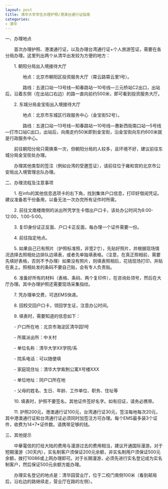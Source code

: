 ```yaml
---
layout: post
title: 清华大学学生办理护照/港澳台通行证指南
categories:
- 清华
---
```

一、办理地点

　　首次办理护照、港澳通行证，以及办理台湾通行证+个人旅游签证，需要在各分局办理。这里列出两个从清华出发较为方便的地方：

　　1. 朝阳分局出入境接待大厅

　　　　地点：北京市朝阳区投资服务大厅（霄云路霄云里1号）。

　　　　路线：五道口站—13号线—知春路站—10号线—三元桥站C2出口，出站后，沿着东侧（在出站口右边）的路一直向前约500米，即可看到投资服务大厅。

　　2. 东城分局金宝街出入境接待大厅

　　　　地点：北京市东城区行政服务中心（金宝街52号）。

　　　　路线：五道口站—13号线—知春路站—10号线—惠新西街南口站—5号线—灯市口站C出口，出站后，向南走约50米即到金宝街，沿金宝街向东约600米就是行政服务中心。

　　前往朝阳分局只需换乘一次，但朝阳分局的人较多，且环境不好，建议前往东城分局金宝街处办理。

　　办理其他类型的签注（例如台湾的受邀签证），请前往位于雍和宫的北京市公安局出入境管理总队办理。

二、办理流程及注意事项

　　1. 在info的其他信息选项卡的右下角，找到集体户口信息，打印好借阅凭证。建议准备若干份备用，以备无法一次办完所有证件时所需。

　　2. 前往文南楼南侧的派出所凭学生卡借出户口卡，该处办公时间为8:00-12:00，1:00-5:00。

　　3. 复印身份证正反面、户口卡正反面，每办理一个证件需要一份。

　　4. 前往指定地点。

　　5. 如果自己已有照片（护照标准照，非宽2寸），先贴好照片，并根据现场情况选择去照相处边排队边填表，或者先单独填表格。（注意，在真正照相前，需要先填好表格，否则不予办理）如果没有照片，则填表照相后，花钱现场打印，并贴在表上。照相处发的条码不要自己贴，会有专人负责贴。

　　6. 准备好所有的材料（表格、条码、两个复印件），在咨询处领号，然后在大厅办理。其中办理护照还需要现场采集指纹。

　　7. 凭办理单交费，可选EMS快递。

　　8. 回校交回户口卡，领回学生证，注意办公时间。

　　9. 填表时，需要知道的信息如下：

　　- 户口所在地：北京市海淀区清华园1号

　　- 所属派出所：中关村

　　- 单位名称：清华大学XX学院/系

　　- 院系电话：可以随便填

　　- 家庭现住址：清华大学紫荆公寓X号楼XXX

　　- 单位地址：同户口所在地

　　- 父母的姓名、生日、年龄、工作单位、职务、住址等

　　10. 填表时，护照不要签名，其他证件签好名字。如有旧证，请务必携带。

　　11. 护照200元，港澳通行证100元，台湾通行证30元，签注每地每次20元，其中港澳通行证和台湾通行证必须同时加签注方可办理。每个EMS最多装3个证件，收费为14+7\*证件数。请携带足够的钱。

三、其他提示

　　中華電信的打给大陆的费用与漫游过去的费用相当，建议开通国际漫游。对于短期漫游（30天内），实名制客户须保证200元余额，非实名制用户须保证500元余额，拨打10086或上网办理即可。对于长期漫游，必须先进行实名登记成为实名制客户，然后保证500元余额方能办理。

　　办理实名登记的地点是：清华园营业厅，位于二校门南侧100米（看到邮局后，沿右边的路继续走，营业厅在路的左侧）。
